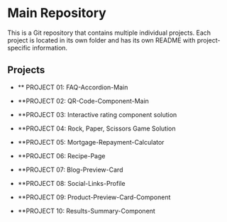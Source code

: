 # Main Repository

This is a Git repository that contains multiple individual projects. Each project is located in its own folder and has its own README with project-specific information.

## Projects

- ** PROJECT 01: FAQ-Accordion-Main

- **PROJECT 02: QR-Code-Component-Main

- **PROJECT 03: Interactive rating component solution

- **PROJECT 04: Rock, Paper, Scissors Game Solution

- **PROJECT 05: Mortgage-Repayment-Calculator

- **PROJECT 06: Recipe-Page

- **PROJECT 07: Blog-Preview-Card

- **PROJECT 08: Social-Links-Profile

- **PROJECT 09: Product-Preview-Card-Component

- **PROJECT 10: Results-Summary-Component


